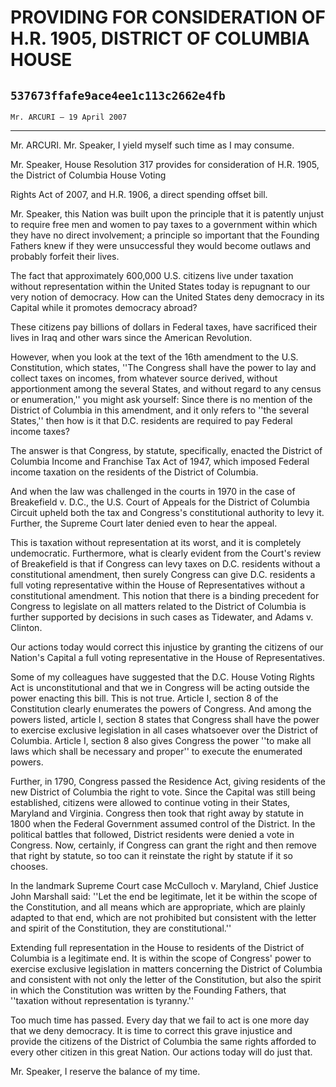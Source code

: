 # PROVIDING FOR CONSIDERATION OF H.R. 1905, DISTRICT OF COLUMBIA HOUSE
## `537673ffafe9ace4ee1c113c2662e4fb`
`Mr. ARCURI — 19 April 2007`

---


Mr. ARCURI. Mr. Speaker, I yield myself such time as I may consume.

Mr. Speaker, House Resolution 317 provides for consideration of H.R. 
1905, the District of Columbia House Voting


Rights Act of 2007, and H.R. 1906, a direct spending offset bill.

Mr. Speaker, this Nation was built upon the principle that it is 
patently unjust to require free men and women to pay taxes to a 
government within which they have no direct involvement; a principle so 
important that the Founding Fathers knew if they were unsuccessful they 
would become outlaws and probably forfeit their lives.

The fact that approximately 600,000 U.S. citizens live under taxation 
without representation within the United States today is repugnant to 
our very notion of democracy. How can the United States deny democracy 
in its Capital while it promotes democracy abroad?

These citizens pay billions of dollars in Federal taxes, have 
sacrificed their lives in Iraq and other wars since the American 
Revolution.

However, when you look at the text of the 16th amendment to the U.S. 
Constitution, which states, ''The Congress shall have the power to lay 
and collect taxes on incomes, from whatever source derived, without 
apportionment among the several States, and without regard to any 
census or enumeration,'' you might ask yourself: Since there is no 
mention of the District of Columbia in this amendment, and it only 
refers to ''the several States,'' then how is it that D.C. residents 
are required to pay Federal income taxes?

The answer is that Congress, by statute, specifically, enacted the 
District of Columbia Income and Franchise Tax Act of 1947, which 
imposed Federal income taxation on the residents of the District of 
Columbia.

And when the law was challenged in the courts in 1970 in the case of 
Breakefield v. D.C., the U.S. Court of Appeals for the District of 
Columbia Circuit upheld both the tax and Congress's constitutional 
authority to levy it. Further, the Supreme Court later denied even to 
hear the appeal.

This is taxation without representation at its worst, and it is 
completely undemocratic. Furthermore, what is clearly evident from the 
Court's review of Breakefield is that if Congress can levy taxes on 
D.C. residents without a constitutional amendment, then surely Congress 
can give D.C. residents a full voting representative within the House 
of Representatives without a constitutional amendment. This notion that 
there is a binding precedent for Congress to legislate on all matters 
related to the District of Columbia is further supported by decisions 
in such cases as Tidewater, and Adams v. Clinton.

Our actions today would correct this injustice by granting the 
citizens of our Nation's Capital a full voting representative in the 
House of Representatives.

Some of my colleagues have suggested that the D.C. House Voting 
Rights Act is unconstitutional and that we in Congress will be acting 
outside the power enacting this bill. This is not true. Article I, 
section 8 of the Constitution clearly enumerates the powers of 
Congress. And among the powers listed, article I, section 8 states that 
Congress shall have the power to exercise exclusive legislation in all 
cases whatsoever over the District of Columbia. Article I, section 8 
also gives Congress the power ''to make all laws which shall be 
necessary and proper'' to execute the enumerated powers.

Further, in 1790, Congress passed the Residence Act, giving residents 
of the new District of Columbia the right to vote. Since the Capital 
was still being established, citizens were allowed to continue voting 
in their States, Maryland and Virginia. Congress then took that right 
away by statute in 1800 when the Federal Government assumed control of 
the District. In the political battles that followed, District 
residents were denied a vote in Congress. Now, certainly, if Congress 
can grant the right and then remove that right by statute, so too can 
it reinstate the right by statute if it so chooses.

In the landmark Supreme Court case McCulloch v. Maryland, Chief 
Justice John Marshall said: ''Let the end be legitimate, let it be 
within the scope of the Constitution, and all means which are 
appropriate, which are plainly adapted to that end, which are not 
prohibited but consistent with the letter and spirit of the 
Constitution, they are constitutional.''

Extending full representation in the House to residents of the 
District of Columbia is a legitimate end. It is within the scope of 
Congress' power to exercise exclusive legislation in matters concerning 
the District of Columbia and consistent with not only the letter of the 
Constitution, but also the spirit in which the Constitution was written 
by the Founding Fathers, that ''taxation without representation is 
tyranny.''

Too much time has passed. Every day that we fail to act is one more 
day that we deny democracy. It is time to correct this grave injustice 
and provide the citizens of the District of Columbia the same rights 
afforded to every other citizen in this great Nation. Our actions today 
will do just that.

Mr. Speaker, I reserve the balance of my time.
